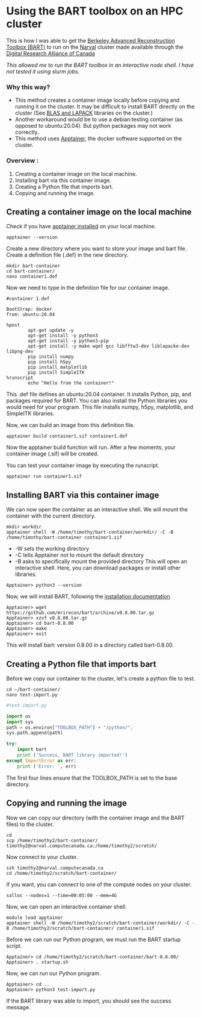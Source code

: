 # Using the BART toolbox on an HPC cluster

This is how I was able to get the [Berkeley Advanced Reconstruction Toolbox (BART)](https://mrirecon.github.io/bart/) to run on the [Narval](https://docs.alliancecan.ca/wiki/Narval/en) cluster made available through the [Digital Research Alliance of Canada](https://www.alliancecan.ca/en)

_This allowed me to run the BART toolbox in an interactive node shell. I have not tested it using slurm jobs._

### Why this way?
* This method creates a container image locally before copying and running it on the cluster. It may be difficult to install BART directly on the cluster (See [BLAS and LAPACK](https://docs.alliancecan.ca/wiki/BLAS_and_LAPACK) libraries on the cluster.) 
* Another workaround would be to use a debian:testing container (as opposed to ubuntu:20.04). But python packages may not work correctly.
* This method uses [Apptainer](https://docs.alliancecan.ca/wiki/Apptainer), the docker software supported on the cluster.
 
### Overview :
1. Creating a container image on the local machine.
2. Installing bart via this container image.
3. Creating a Python file that imports bart.
4. Copying and running the image.

## Creating a container image on the local machine

Check if you have [apptainer installed](https://apptainer.org/docs/admin/main/installation.html) on your local machine.

````commandline
apptainer --version
````

Create a new directory where you want to store your image and bart file. Create a definition file (.def) in the new directory.

````commandline
mkdir bart-container
cd bart-container/
nano container1.def 
````

Now we need to type in the definition file for our container image.

````
#container 1.def

BootStrap: docker
from: ubuntu:20.04

%post
        apt-get update -y
        apt-get install -y python3
        apt-get install -y python3-pip
        apt-get install -y make wget gcc libfftw3-dev liblapacke-dev libpng-dev
        pip install numpy
        pip install h5py
        pip install matplotlib
        pip install SimpleITK
%runscript
        echo "Hello from the container!"
````

This .def file defines an ubuntu:20.04 container. It installs Python, pip, and packages required for BART. You can also install the Python libraries you would need for your program. This file installs numpy, h5py, matplotlib, and SimpleITK libraries.


Now, we can build an image from this definition file.

````commandline
apptainer build container1.sif container1.def
````

Now the apptainer build function will run. After a few moments, your container image (.sif) will be created.

You can test your container image by executing the runscript.

```commandline
apptainer run container1.sif
```


## Installing BART via this container image

We can now open the container as an interactive shell. We will mount the container with the current directory.

```commandline
mkdir workdir
apptainer shell -W /home/timothy/bart-container/workdir/ -C -B /home/timothy/bart-container container1.sif
```

* -W sets the working directory
* -C tells Apptainer not to mount the default directory
* -B asks to specifically mount the provided directory
This will open an interactive shell. Here, you can download packages or install other libraries.

```commandline
Apptainer> python3 --version
```

Now, we will install BART, following the [installation documentation](https://mrirecon.github.io/bart/installation.html)

```commandline
Apptainer> wget https://github.com/mrirecon/bart/archive/v0.8.00.tar.gz
Apptainer> xzvf v0.8.00.tar.gz
Apptainer> cd bart-0.8.00
Apptainer> make 
Apptainer> exit
```

This will install bart: version 0.8.00 in a directory called bart-0.8.00. 

## Creating a Python file that imports bart
Before we copy our container to the cluster, let's create a python file to test.

```commandline
cd ~/bart-container/
nano test-import.py
```
```python
#test-import.py

import os
import sys
path = os.environ["TOOLBOX_PATH"] + "/python/";
sys.path.append(path)

try:
    import bart
    print ('Success, BART library imported!')
except ImportError as err:
    print ('Error: ', err)
```

The first four lines ensure that the TOOLBOX_PATH is set to the base directory.

## Copying and running the image

Now we can copy our directory (with the container image and the BART files) to the cluster.

```commandline
cd 
scp /home/timothy2/bart-container/ timothy2@narval.computecanada.ca:/home/timothy2/scratch/
```

Now connect to your cluster.
```commandline
ssh timothy2@narval.computecanada.ca
cd /home/timothy2/scratch/bart-container/
```

If you want, you can connect to one of the compute nodes on your cluster.
```commandline
salloc --nodes=1 --time=00:05:00 --mem=4G
```

Now, we can open an interactive container shell.
```commandline
module load apptainer
apptainer shell -W /home/timothy2/scratch/bart-container/workdir/ -C -B /home/timothy2/scratch/bart-container/ container1.sif
```

Before we can run our Python program, we must run the BART startup script.
```commandline
Apptainer> cd /home/timothy2/scratch/bart-container/bart-0.8.00/
Apptainer> . startup.sh 
```

Now, we can run our Python program.
```commandline
Apptainer> cd ..
Apptainer> python3 test-import.py
```
If the BART library was able to import, you should see the success message.

